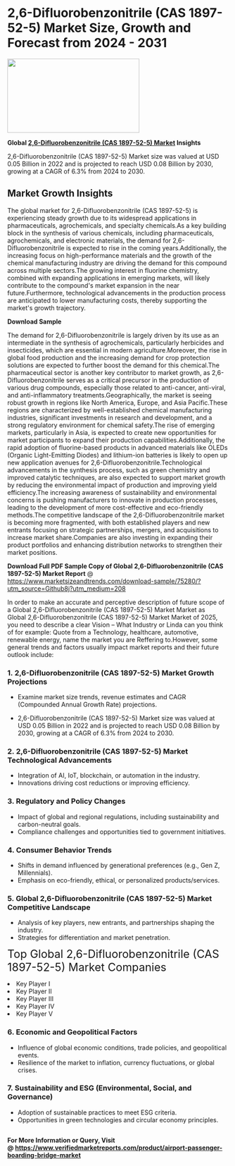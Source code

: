 <H1>2,6-Difluorobenzonitrile (CAS 1897-52-5) Market Size, Growth and Forecast from 2024 - 2031</H1><img class="aligncenter size-medium wp-image-584254" src="https://thirdeyenews.in/wp-content/uploads/2024/09/Global-Market-Research-300x168.jpeg" alt="" width="300" height="168" /><p><strong>Global&nbsp;<a href="https://www.marketsizeandtrends.com/download-sample/75280/?utm_source=Github8j?utm_medium=208">2,6-Difluorobenzonitrile (CAS 1897-52-5) Market</a> Insights</strong></p><p>2,6-Difluorobenzonitrile (CAS 1897-52-5) Market size was valued at USD 0.05 Billion in 2022 and is projected to reach USD 0.08 Billion by 2030, growing at a CAGR of 6.3% from 2024 to 2030.</p><p><h2>Market Growth Insights</h2> <p>The global market for 2,6-Difluorobenzonitrile (CAS 1897-52-5) is experiencing steady growth due to its widespread applications in pharmaceuticals, agrochemicals, and specialty chemicals.As a key building block in the synthesis of various chemicals, including pharmaceuticals, agrochemicals, and electronic materials, the demand for 2,6-Difluorobenzonitrile is expected to rise in the coming years.Additionally, the increasing focus on high-performance materials and the growth of the chemical manufacturing industry are driving the demand for this compound across multiple sectors.The growing interest in fluorine chemistry, combined with expanding applications in emerging markets, will likely contribute to the compound's market expansion in the near future.Furthermore, technological advancements in the production process are anticipated to lower manufacturing costs, thereby supporting the market's growth trajectory.</p> <p><strong>Download Sample</strong></p> <p>The demand for 2,6-Difluorobenzonitrile is largely driven by its use as an intermediate in the synthesis of agrochemicals, particularly herbicides and insecticides, which are essential in modern agriculture.Moreover, the rise in global food production and the increasing demand for crop protection solutions are expected to further boost the demand for this chemical.The pharmaceutical sector is another key contributor to market growth, as 2,6-Difluorobenzonitrile serves as a critical precursor in the production of various drug compounds, especially those related to anti-cancer, anti-viral, and anti-inflammatory treatments.Geographically, the market is seeing robust growth in regions like North America, Europe, and Asia Pacific.These regions are characterized by well-established chemical manufacturing industries, significant investments in research and development, and a strong regulatory environment for chemical safety.The rise of emerging markets, particularly in Asia, is expected to create new opportunities for market participants to expand their production capabilities.Additionally, the rapid adoption of fluorine-based products in advanced materials like OLEDs (Organic Light-Emitting Diodes) and lithium-ion batteries is likely to open up new application avenues for 2,6-Difluorobenzonitrile.Technological advancements in the synthesis process, such as green chemistry and improved catalytic techniques, are also expected to support market growth by reducing the environmental impact of production and improving yield efficiency.The increasing awareness of sustainability and environmental concerns is pushing manufacturers to innovate in production processes, leading to the development of more cost-effective and eco-friendly methods.The competitive landscape of the 2,6-Difluorobenzonitrile market is becoming more fragmented, with both established players and new entrants focusing on strategic partnerships, mergers, and acquisitions to increase market share.Companies are also investing in expanding their product portfolios and enhancing distribution networks to strengthen their market positions.<p><span class=""><strong>Download Full PDF Sample Copy of Global 2,6-Difluorobenzonitrile (CAS 1897-52-5) Market Report</strong> @ <a href="https://www.marketsizeandtrends.com/download-sample/75280/?utm_source=Github8j?utm_medium=208" target="_blank">https://www.marketsizeandtrends.com/download-sample/75280/?utm_source=Github8j?utm_medium=208</a></span></p><p>In order to make an accurate and perceptive description of future scope of a Global&nbsp;2,6-Difluorobenzonitrile (CAS 1897-52-5) Market Market as Global&nbsp;2,6-Difluorobenzonitrile (CAS 1897-52-5) Market Market of 2025, you need to describe a clear Vision &ndash; What Industry or Linda can you think of for example: Quote from a Technology, healthcare, automotive, renewable energy, name the market you are Reffering to.However, some general trends and factors usually impact market reports and their future outlook include:</p><h3>1.&nbsp;<strong>2,6-Difluorobenzonitrile (CAS 1897-52-5) Market Growth Projections</strong></h3><ul><li>Examine market size trends, revenue estimates and CAGR (Compounded Annual Growth Rate) projections.</li><li><p>2,6-Difluorobenzonitrile (CAS 1897-52-5) Market size was valued at USD 0.05 Billion in 2022 and is projected to reach USD 0.08 Billion by 2030, growing at a CAGR of 6.3% from 2024 to 2030.</p></li></ul><h3>2.&nbsp;<strong>2,6-Difluorobenzonitrile (CAS 1897-52-5) Market Technological Advancements</strong></h3><ul><li>Integration of AI, IoT, blockchain, or automation in the industry.</li><li>Innovations driving cost reductions or improving efficiency.</li></ul><h3>3.&nbsp;<strong>Regulatory and Policy Changes</strong></h3><ul><li>Impact of global and regional regulations, including sustainability and carbon-neutral goals.</li><li>Compliance challenges and opportunities tied to government initiatives.</li></ul><h3>4.&nbsp;<strong>Consumer Behavior Trends</strong></h3><ul><li>Shifts in demand influenced by generational preferences (e.g., Gen Z, Millennials).</li><li>Emphasis on eco-friendly, ethical, or personalized products/services.</li></ul><h3>5.&nbsp;<strong>Global 2,6-Difluorobenzonitrile (CAS 1897-52-5) Market Competitive Landscape</strong></h3><ul><li>Analysis of key players, new entrants, and partnerships shaping the industry.</li><li>Strategies for differentiation and market penetration.</li></ul><p data-pm-slice="1 1 []"><span style="color: inherit; font-family: inherit; font-size: 25px;">Top Global 2,6-Difluorobenzonitrile (CAS 1897-52-5) Market Companies</span></p><div class="" data-test-id=""><p><li>Key Player I</li><li> Key Player II</li><li> Key Player III</li><li> Key Player IV</li><li> Key Player V</li></p></div><h3>6.&nbsp;<strong>Economic and Geopolitical Factors</strong></h3><ul><li>Influence of global economic conditions, trade policies, and geopolitical events.</li><li>Resilience of the market to inflation, currency fluctuations, or global crises.</li></ul><h3>7.&nbsp;<strong>Sustainability and ESG (Environmental, Social, and Governance)</strong></h3><ul><li>Adoption of sustainable practices to meet ESG criteria.</li><li>Opportunities in green technologies and circular economy principles.</li></ul><h2><strong style="font-size: 14px;">For More Information or Query, Visit @&nbsp;</strong><a style="background-color: #ffffff; font-size: 14px;" href="https://www.marketsizeandtrends.com/report/26-difluorobenzonitrile-cas-1897-52-5-market/" target="_blank">https://www.verifiedmarketreports.com/product/airport-passenger-boarding-bridge-market</a></h2>